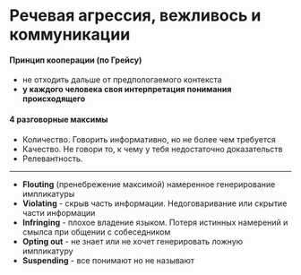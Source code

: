 # Речевая агрессия, вежливось и коммуникации

#### Принцип кооперации (по Грейсу)
- не отходить дальше от предпологаемого контекста
- **у каждого человека своя интерпретация понимания происходящего**


#### 4 разговорные максимы
- Количество. Говорить информативно, но не более чем требуется
- Качество. Не говори то, к чему у тебя недостаточно доказательств
- Релевантность.

----

- **Flouting** (пренебрежение максимой) намеренное генерирование импликатуры
- **Violating** - скрыв часть информации. Недоговаривание или скрытие части информации
- **Infringing** - плохое владение языком. Потеря истинных намерений и смылса при общении с собеседником
- **Opting out** - не знает или не хочет генерировать ложную импликатуру
- **Suspending** -  все понимают но не называют

